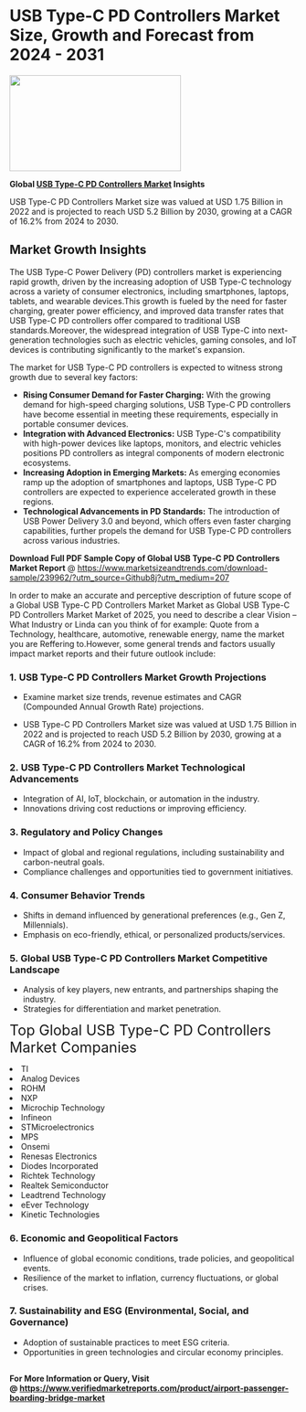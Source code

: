 <H1>USB Type-C PD Controllers Market Size, Growth and Forecast from 2024 - 2031</H1><img class="aligncenter size-medium wp-image-584254" src="https://thirdeyenews.in/wp-content/uploads/2024/09/Global-Market-Research-300x168.jpeg" alt="" width="300" height="168" /><p><strong>Global&nbsp;<a href="https://www.marketsizeandtrends.com/download-sample/239962/?utm_source=Github8j?utm_medium=207">USB Type-C PD Controllers Market</a> Insights</strong></p><p>USB Type-C PD Controllers Market size was valued at USD 1.75 Billion in 2022 and is projected to reach USD 5.2 Billion by 2030, growing at a CAGR of 16.2% from 2024 to 2030.</p><p><h2>Market Growth Insights</h2> <p>The USB Type-C Power Delivery (PD) controllers market is experiencing rapid growth, driven by the increasing adoption of USB Type-C technology across a variety of consumer electronics, including smartphones, laptops, tablets, and wearable devices.This growth is fueled by the need for faster charging, greater power efficiency, and improved data transfer rates that USB Type-C PD controllers offer compared to traditional USB standards.Moreover, the widespread integration of USB Type-C into next-generation technologies such as electric vehicles, gaming consoles, and IoT devices is contributing significantly to the market's expansion.</p> <p>The market for USB Type-C PD controllers is expected to witness strong growth due to several key factors: <ul> <li><strong>Rising Consumer Demand for Faster Charging:</strong> With the growing demand for high-speed charging solutions, USB Type-C PD controllers have become essential in meeting these requirements, especially in portable consumer devices.</li> <li><strong>Integration with Advanced Electronics:</strong> USB Type-C's compatibility with high-power devices like laptops, monitors, and electric vehicles positions PD controllers as integral components of modern electronic ecosystems.</li> <li><strong>Increasing Adoption in Emerging Markets:</strong> As emerging economies ramp up the adoption of smartphones and laptops, USB Type-C PD controllers are expected to experience accelerated growth in these regions.</li> <li><strong>Technological Advancements in PD Standards:</strong> The introduction of USB Power Delivery 3.0 and beyond, which offers even faster charging capabilities, further propels the demand for USB Type-C PD controllers across various industries.</li> </ul> </p> <p><span class=""><strong>Download Full PDF Sample Copy of Global USB Type-C PD Controllers Market Report</strong> @ <a href="https://www.marketsizeandtrends.com/download-sample/239962/?utm_source=Github8j?utm_medium=207" target="_blank">https://www.marketsizeandtrends.com/download-sample/239962/?utm_source=Github8j?utm_medium=207</a></span></p><p>In order to make an accurate and perceptive description of future scope of a Global&nbsp;USB Type-C PD Controllers Market Market as Global&nbsp;USB Type-C PD Controllers Market Market of 2025, you need to describe a clear Vision &ndash; What Industry or Linda can you think of for example: Quote from a Technology, healthcare, automotive, renewable energy, name the market you are Reffering to.However, some general trends and factors usually impact market reports and their future outlook include:</p><h3>1.&nbsp;<strong>USB Type-C PD Controllers Market Growth Projections</strong></h3><ul><li>Examine market size trends, revenue estimates and CAGR (Compounded Annual Growth Rate) projections.</li><li><p>USB Type-C PD Controllers Market size was valued at USD 1.75 Billion in 2022 and is projected to reach USD 5.2 Billion by 2030, growing at a CAGR of 16.2% from 2024 to 2030.</p></li></ul><h3>2.&nbsp;<strong>USB Type-C PD Controllers Market Technological Advancements</strong></h3><ul><li>Integration of AI, IoT, blockchain, or automation in the industry.</li><li>Innovations driving cost reductions or improving efficiency.</li></ul><h3>3.&nbsp;<strong>Regulatory and Policy Changes</strong></h3><ul><li>Impact of global and regional regulations, including sustainability and carbon-neutral goals.</li><li>Compliance challenges and opportunities tied to government initiatives.</li></ul><h3>4.&nbsp;<strong>Consumer Behavior Trends</strong></h3><ul><li>Shifts in demand influenced by generational preferences (e.g., Gen Z, Millennials).</li><li>Emphasis on eco-friendly, ethical, or personalized products/services.</li></ul><h3>5.&nbsp;<strong>Global USB Type-C PD Controllers Market Competitive Landscape</strong></h3><ul><li>Analysis of key players, new entrants, and partnerships shaping the industry.</li><li>Strategies for differentiation and market penetration.</li></ul><p data-pm-slice="1 1 []"><span style="color: inherit; font-family: inherit; font-size: 25px;">Top Global USB Type-C PD Controllers Market Companies</span></p><div class="" data-test-id=""><p><li>TI</li><li> Analog Devices</li><li> ROHM</li><li> NXP</li><li> Microchip Technology</li><li> Infineon</li><li> STMicroelectronics</li><li> MPS</li><li> Onsemi</li><li> Renesas Electronics</li><li> Diodes Incorporated</li><li> Richtek Technology</li><li> Realtek Semiconductor</li><li> Leadtrend Technology</li><li> eEver Technology</li><li> Kinetic Technologies</li></p></div><h3>6.&nbsp;<strong>Economic and Geopolitical Factors</strong></h3><ul><li>Influence of global economic conditions, trade policies, and geopolitical events.</li><li>Resilience of the market to inflation, currency fluctuations, or global crises.</li></ul><h3>7.&nbsp;<strong>Sustainability and ESG (Environmental, Social, and Governance)</strong></h3><ul><li>Adoption of sustainable practices to meet ESG criteria.</li><li>Opportunities in green technologies and circular economy principles.</li></ul><h2><strong style="font-size: 14px;">For More Information or Query, Visit @&nbsp;</strong><a style="background-color: #ffffff; font-size: 14px;" href="https://www.marketsizeandtrends.com/report/usb-type-c-pd-controllers-market/" target="_blank">https://www.verifiedmarketreports.com/product/airport-passenger-boarding-bridge-market</a></h2>